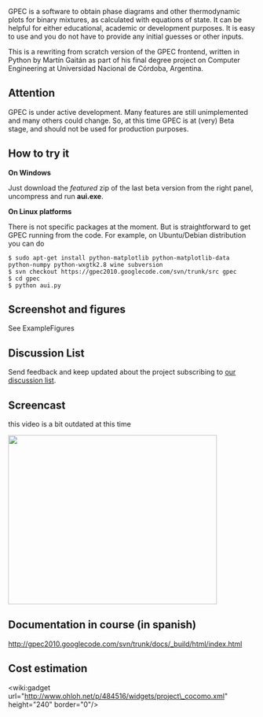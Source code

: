 GPEC is a software to obtain phase diagrams and other thermodynamic plots for binary mixtures, as calculated with equations of state. It can be helpful for either educational, academic or development purposes. It is easy to use and you do not have to provide any initial guesses or other inputs.

This is a rewriting from scratch version of the GPEC frontend, written in Python by Martín Gaitán as part of his final degree project on Computer Engineering at Universidad Nacional de Córdoba, Argentina.

## Attention ##

GPEC is under active development. Many features are still unimplemented and many others could change. So, at this time GPEC is at (very) Beta stage, and should not be used for production purposes.

## How to try it ##

**On Windows**

Just download the  _featured_ zip of the last beta version from the right panel, uncompress and run **aui.exe**.

**On Linux platforms**

There is not specific packages at the moment. But is straightforward to get GPEC running from the code. For example, on Ubuntu/Debian distribution you can do

```
$ sudo apt-get install python-matplotlib python-matplotlib-data python-numpy python-wxgtk2.8 wine subversion
$ svn checkout https://gpec2010.googlecode.com/svn/trunk/src gpec
$ cd gpec
$ python aui.py
```

## Screenshot and figures ##

See ExampleFigures

## Discussion List ##

Send feedback and keep updated about the project subscribing to  [our discussion list](http://groups.google.com.ar/group/gpec-discuss).

## Screencast ##

this video is a bit outdated at this time

<a href='http://www.youtube.com/watch?feature=player_embedded&v=DBX-FTpWc-c' target='_blank'><img src='http://img.youtube.com/vi/DBX-FTpWc-c/0.jpg' width='425' height=344 /></a>

## Documentation in course (in spanish) ##

http://gpec2010.googlecode.com/svn/trunk/docs/_build/html/index.html

## Cost estimation ##

&lt;wiki:gadget url="http://www.ohloh.net/p/484516/widgets/project\_cocomo.xml" height="240" border="0"/&gt;
